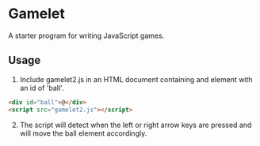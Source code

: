 # Gamelet

A starter program for writing JavaScript games.

## Usage

1. Include gamelet2.js in an HTML document containing and element with an id of 'ball'.

```html
<div id="ball">@</div>
<script src="gamelet2.js"></script>
```

2. The script will detect when the left or right arrow keys are pressed and will move the ball element accordingly.
